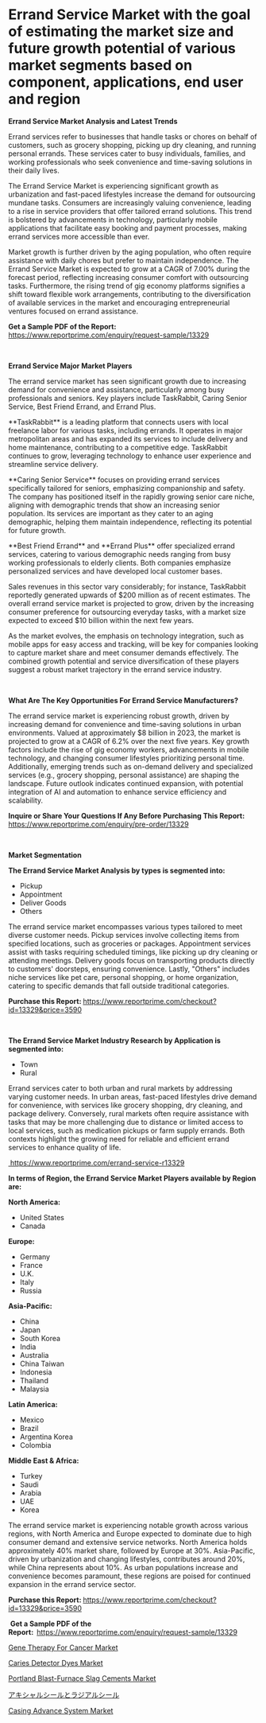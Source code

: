 <p><h1>Errand Service Market with the goal of estimating the market size and future growth potential of various market segments based on component, applications, end user and region</h1></p><p><strong>Errand Service Market Analysis and Latest Trends</strong></p>
<p><p>Errand services refer to businesses that handle tasks or chores on behalf of customers, such as grocery shopping, picking up dry cleaning, and running personal errands. These services cater to busy individuals, families, and working professionals who seek convenience and time-saving solutions in their daily lives.</p><p>The Errand Service Market is experiencing significant growth as urbanization and fast-paced lifestyles increase the demand for outsourcing mundane tasks. Consumers are increasingly valuing convenience, leading to a rise in service providers that offer tailored errand solutions. This trend is bolstered by advancements in technology, particularly mobile applications that facilitate easy booking and payment processes, making errand services more accessible than ever.</p><p>Market growth is further driven by the aging population, who often require assistance with daily chores but prefer to maintain independence. The Errand Service Market is expected to grow at a CAGR of 7.00% during the forecast period, reflecting increasing consumer comfort with outsourcing tasks. Furthermore, the rising trend of gig economy platforms signifies a shift toward flexible work arrangements, contributing to the diversification of available services in the market and encouraging entrepreneurial ventures focused on errand assistance.</p></p>
<p><strong>Get a Sample PDF of the Report:&nbsp;</strong> <a href="https://www.reportprime.com/enquiry/request-sample/13329">https://www.reportprime.com/enquiry/request-sample/13329</a></p>
<p>&nbsp;</p>
<p><strong>Errand Service Major Market Players</strong></p>
<p><p>The errand service market has seen significant growth due to increasing demand for convenience and assistance, particularly among busy professionals and seniors. Key players include TaskRabbit, Caring Senior Service, Best Friend Errand, and Errand Plus.</p><p>**TaskRabbit** is a leading platform that connects users with local freelance labor for various tasks, including errands. It operates in major metropolitan areas and has expanded its services to include delivery and home maintenance, contributing to a competitive edge. TaskRabbit continues to grow, leveraging technology to enhance user experience and streamline service delivery.</p><p>**Caring Senior Service** focuses on providing errand services specifically tailored for seniors, emphasizing companionship and safety. The company has positioned itself in the rapidly growing senior care niche, aligning with demographic trends that show an increasing senior population. Its services are important as they cater to an aging demographic, helping them maintain independence, reflecting its potential for future growth.</p><p>**Best Friend Errand** and **Errand Plus** offer specialized errand services, catering to various demographic needs ranging from busy working professionals to elderly clients. Both companies emphasize personalized services and have developed local customer bases.</p><p>Sales revenues in this sector vary considerably; for instance, TaskRabbit reportedly generated upwards of $200 million as of recent estimates. The overall errand service market is projected to grow, driven by the increasing consumer preference for outsourcing everyday tasks, with a market size expected to exceed $10 billion within the next few years.</p><p>As the market evolves, the emphasis on technology integration, such as mobile apps for easy access and tracking, will be key for companies looking to capture market share and meet consumer demands effectively. The combined growth potential and service diversification of these players suggest a robust market trajectory in the errand service industry.</p></p>
<p>&nbsp;</p>
<p><strong>What Are The Key Opportunities For Errand Service Manufacturers?</strong></p>
<p><p>The errand service market is experiencing robust growth, driven by increasing demand for convenience and time-saving solutions in urban environments. Valued at approximately $8 billion in 2023, the market is projected to grow at a CAGR of 6.2% over the next five years. Key growth factors include the rise of gig economy workers, advancements in mobile technology, and changing consumer lifestyles prioritizing personal time. Additionally, emerging trends such as on-demand delivery and specialized services (e.g., grocery shopping, personal assistance) are shaping the landscape. Future outlook indicates continued expansion, with potential integration of AI and automation to enhance service efficiency and scalability.</p></p>
<p><strong>Inquire or Share Your Questions If Any Before Purchasing This Report:</strong> <a href="https://www.reportprime.com/enquiry/pre-order/13329">https://www.reportprime.com/enquiry/pre-order/13329</a></p>
<p>&nbsp;</p>
<p><strong>Market Segmentation</strong></p>
<p><strong>The Errand Service Market Analysis by types is segmented into:</strong></p>
<p><ul><li>Pickup</li><li>Appointment</li><li>Deliver Goods</li><li>Others</li></ul></p>
<p><p>The errand service market encompasses various types tailored to meet diverse customer needs. Pickup services involve collecting items from specified locations, such as groceries or packages. Appointment services assist with tasks requiring scheduled timings, like picking up dry cleaning or attending meetings. Delivery goods focus on transporting products directly to customers' doorsteps, ensuring convenience. Lastly, "Others" includes niche services like pet care, personal shopping, or home organization, catering to specific demands that fall outside traditional categories.</p></p>
<p><strong>Purchase this Report:&nbsp;</strong><a href="https://www.reportprime.com/checkout?id=13329&price=3590">https://www.reportprime.com/checkout?id=13329&price=3590</a></p>
<p>&nbsp;</p>
<p><strong>The Errand Service Market Industry Research by Application is segmented into:</strong></p>
<p><ul><li>Town</li><li>Rural</li></ul></p>
<p><p>Errand services cater to both urban and rural markets by addressing varying customer needs. In urban areas, fast-paced lifestyles drive demand for convenience, with services like grocery shopping, dry cleaning, and package delivery. Conversely, rural markets often require assistance with tasks that may be more challenging due to distance or limited access to local services, such as medication pickups or farm supply errands. Both contexts highlight the growing need for reliable and efficient errand services to enhance quality of life.</p></p>
<p><a href="https://www.reportprime.com/errand-service-r13329">&nbsp;https://www.reportprime.com/errand-service-r13329</a></p>
<p><strong>In terms of Region, the Errand Service Market Players available by Region are:</strong></p>
<p>
    <p> <strong> North America: </strong>
        <ul>
            <li>United States</li>
            <li>Canada</li>
        </ul>
        </p> 
    <p> <strong> Europe: </strong>
        <ul>
            <li>Germany</li>
            <li>France</li>
            <li>U.K.</li>
            <li>Italy</li>
            <li>Russia</li>
        </ul>
        </p> 
    <p> <strong> Asia-Pacific: </strong>
        <ul>
            <li>China</li>
            <li>Japan</li>
            <li>South Korea</li>
            <li>India</li>
            <li>Australia</li>
            <li>China Taiwan</li>
            <li>Indonesia</li>
            <li>Thailand</li>
            <li>Malaysia</li>
        </ul>
        </p> 
    <p> <strong> Latin America: </strong>
        <ul>
            <li>Mexico</li>
            <li>Brazil</li>
            <li>Argentina Korea</li>
            <li>Colombia</li>
        </ul>
        </p> 
    <p> <strong> Middle East & Africa: </strong>
        <ul>
            <li>Turkey</li>
            <li>Saudi</li>
            <li>Arabia</li>
            <li>UAE</li>
            <li>Korea</li>
        </ul>
    </p>
    </p>
<p><p>The errand service market is experiencing notable growth across various regions, with North America and Europe expected to dominate due to high consumer demand and extensive service networks. North America holds approximately 40% market share, followed by Europe at 30%. Asia-Pacific, driven by urbanization and changing lifestyles, contributes around 20%, while China represents about 10%. As urban populations increase and convenience becomes paramount, these regions are poised for continued expansion in the errand service sector.</p></p>
<p><strong>Purchase this Report: </strong><a href="https://www.reportprime.com/checkout?id=13329&price=3590">https://www.reportprime.com/checkout?id=13329&price=3590</a></p>
<p>&nbsp;<strong>Get a Sample PDF of the Report:&nbsp;&nbsp;</strong><a href="https://www.reportprime.com/enquiry/request-sample/13329">https://www.reportprime.com/enquiry/request-sample/13329</a></p>
<p><strong></strong></p>
<p><p><a href="https://github.com/GroverBarry/Market-Research-Report-List-7/blob/main/gene-therapy-for-cancer-market.md">Gene Therapy For Cancer Market</a></p><p><a href="https://www.linkedin.com/pulse/caries-detector-dyes-industry-sector-new-technologies-market-sjbif?trackingId=JNLieMd%2FQdS6eWuLxLQ1DA%3D%3D">Caries Detector Dyes Market</a></p><p><a href="https://medium.com/@mdalsohelmia44/the-portland-blast-furnace-slag-cements-market-insights-report-offers-an-in-depth-and-thorough-9d1baebe66da?postPublishedType=initial">Portland Blast-Furnace Slag Cements Market</a></p><p><a href="https://medium.com/@lillianamurazik2023/axial-and-radial-seal-market-%E3%81%AF-%E3%82%B3%E3%82%B9%E3%83%88%E7%AE%A1%E7%90%86%E3%81%A8%E5%8A%B9%E7%8E%87%E5%90%91%E4%B8%8A%E3%82%92%E5%84%AA%E5%85%88%E3%81%97%E3%81%BE%E3%81%99-%E3%81%95%E3%82%89%E3%81%AB-%E5%A0%B1%E5%91%8A%E6%9B%B8%E3%81%AF%E5%B8%82%E5%A0%B4%E3%81%AE%E9%9C%80%E8%A6%81%E9%9D%A2%E3%81%A8%E4%BE%9B%E7%B5%A6%E9%9D%A2%E3%81%AE%E4%B8%A1%E6%96%B9%E3%82%92%E3%82%AB%E3%83%90%E3%83%BC%E3%81%97%E3%81%A6%E3%81%84%E3%81%BE%E3%81%99-axial-and-radial-a347da3d08a4">アキシャルシールとラジアルシール</a></p><p><a href="https://medium.com/@mdalsohelmia44/the-market-for-casing-advance-system-market-is-examined-in-this-report-along-with-the-factors-0adfb2dcc579">Casing Advance System Market</a></p></p>